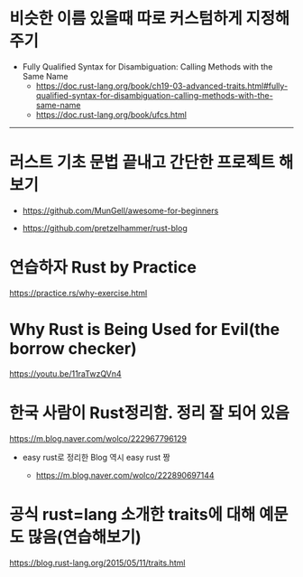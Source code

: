 # 비슷한 이름 있을때 따로 커스텀하게 지정해 주기
- Fully Qualified Syntax for Disambiguation: Calling Methods with the Same Name
  - https://doc.rust-lang.org/book/ch19-03-advanced-traits.html#fully-qualified-syntax-for-disambiguation-calling-methods-with-the-same-name
  - https://doc.rust-lang.org/book/ufcs.html

<hr>

# 러스트 기초 문법 끝내고 간단한 프로젝트 해보기

- https://github.com/MunGell/awesome-for-beginners

- https://github.com/pretzelhammer/rust-blog

# 연습하자 Rust by Practice

https://practice.rs/why-exercise.html

# Why Rust is Being Used for Evil(the borrow checker)

https://youtu.be/11raTwzQVn4


# 한국 사람이 Rust정리함. 정리 잘 되어 있음

https://m.blog.naver.com/wolco/222967796129


- easy rust로 정리한 Blog 역시 easy rust 짱

  - https://m.blog.naver.com/wolco/222890697144

# 공식 rust=lang 소개한 traits에 대해 예문도 많음(연습해보기)

https://blog.rust-lang.org/2015/05/11/traits.html
